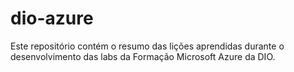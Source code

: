 # dio-azure
Este repositório contém o resumo das lições aprendidas durante o desenvolvimento das labs da Formação Microsoft Azure da DIO.
